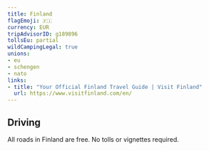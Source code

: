 ```yaml
---
title: Finland
flagEmoji: 🇫🇮
currency: EUR
tripAdvisorID: g189896
tollsEu: partial
wildCampingLegal: true
unions:
- eu
- schengen
- nato
links:
- title: "Your Official Finland Travel Guide | Visit Finland"
  url: https://www.visitfinland.com/en/
---
```


## Driving

All roads in Finland are free. No tolls or vignettes required.
